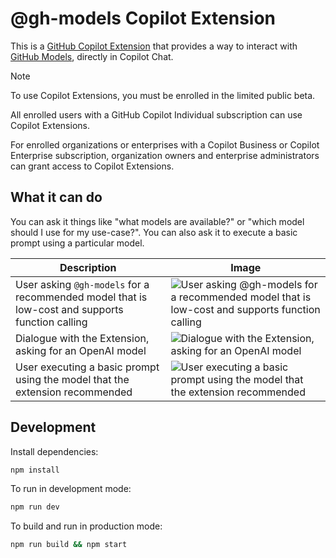# @gh-models Copilot Extension

This is a [GitHub Copilot Extension](https://docs.github.com/en/copilot/using-github-copilot/using-extensions-to-integrate-external-tools-with-copilot-chat) that provides a way to interact with [GitHub Models](https://github.blog/news-insights/product-news/introducing-github-models/), directly in Copilot Chat.

> [!NOTE]
> To use Copilot Extensions, you must be enrolled in the limited public beta.
> 
> All enrolled users with a GitHub Copilot Individual subscription can use Copilot Extensions.
> 
> For enrolled organizations or enterprises with a Copilot Business or Copilot Enterprise subscription, organization owners and enterprise administrators can grant access to Copilot Extensions.

## What it can do

You can ask it things like "what models are available?" or "which model should I use for my use-case?". You can also ask it to execute a basic prompt using a particular model.

| Description | Image |
| --- |--- |
| User asking `@gh-models` for a recommended model that is low-cost and supports function calling | ![User asking @gh-models for a recommended model that is low-cost and supports function calling](https://github.com/user-attachments/assets/aed29aa3-2056-44c5-8c7b-e8ef7ffa3301) |
| Dialogue with the Extension, asking for an OpenAI model | ![Dialogue with the Extension, asking for an OpenAI model](https://github.com/user-attachments/assets/f08b23a9-7f2c-4da7-b764-7220dcda9408) |
| User executing a basic prompt using the model that the extension recommended | ![User executing a basic prompt using the model that the extension recommended](https://github.com/user-attachments/assets/795dd669-aea2-4b88-9c27-0836008c28a4) |

## Development

Install dependencies:

```bash
npm install
```

To run in development mode:

```bash
npm run dev
```

To build and run in production mode:

```bash
npm run build && npm start
```

